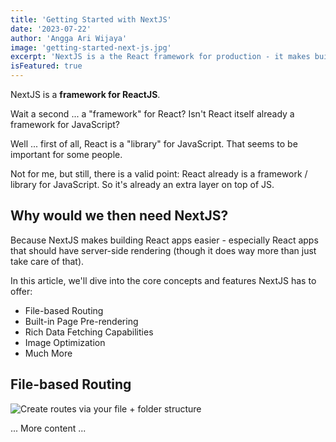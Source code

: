 ```yaml
---
title: 'Getting Started with NextJS'
date: '2023-07-22'
author: 'Angga Ari Wijaya'
image: 'getting-started-next-js.jpg'
excerpt: 'NextJS is a the React framework for production - it makes building fullstack React app and sites a breeze and ships with built-in SSR'
isFeatured: true
---
```


NextJS is a **framework for ReactJS**.

Wait a second ... a "framework" for React? Isn't React itself already a framework for JavaScript?

Well ... first of all, React is a "library" for JavaScript. That seems to be important for some people.

Not for me, but still, there is a valid point: React already is a framework / library for JavaScript. So it's already an extra layer on top of JS.

## Why would we then need NextJS?

Because NextJS makes building React apps easier - especially React apps that should have server-side rendering (though it does way more than just take care of that).

In this article, we'll dive into the core concepts and features NextJS has to offer:

- File-based Routing
- Built-in Page Pre-rendering
- Rich Data Fetching Capabilities
- Image Optimization
- Much More

## File-based Routing

![Create routes via your file + folder structure](getting-started-next-js.jpg)

... More content ...
